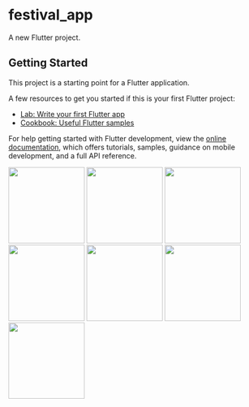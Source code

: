 # festival_app

A new Flutter project.

## Getting Started

This project is a starting point for a Flutter application.

A few resources to get you started if this is your first Flutter project:

- [Lab: Write your first Flutter app](https://docs.flutter.dev/get-started/codelab)
- [Cookbook: Useful Flutter samples](https://docs.flutter.dev/cookbook)

For help getting started with Flutter development, view the
[online documentation](https://docs.flutter.dev/), which offers tutorials,
samples, guidance on mobile development, and a full API reference.




<p>
  <img src="https://github.com/HarshilMoradiya1244/festivals_app/assets/142592789/0b3814a1-0b6b-4d83-8c81-afe6360fc1d8",hieght="500"width="150">
  <img src="https://github.com/HarshilMoradiya1244/festivals_app/assets/142592789/89c43b0f-3606-48a9-9a22-3831ca08371a",hieght="500"width="150">
  <img src="https://github.com/HarshilMoradiya1244/festivals_app/assets/142592789/a205156c-c96d-4f70-93bc-fce5147a42b9",hieght="500"width="150">
  <img src="https://github.com/HarshilMoradiya1244/festivals_app/assets/142592789/74a432a0-aa61-4285-9d16-63df7f9be529",hieght="500"width="150">
  <img src="https://github.com/HarshilMoradiya1244/festivals_app/assets/142592789/129c1e3c-ef23-4736-b524-4caea5347670",hieght="500"width="150">
  <img src="https://github.com/HarshilMoradiya1244/festivals_app/assets/142592789/12591cab-eae1-4d5e-bcd2-0ef5857c154d",hieght="500"width="150">
  <img src="https://github.com/HarshilMoradiya1244/festivals_app/assets/142592789/3b6267b9-0d56-4541-850f-d8d976b62a29",hieght="500"width="150">
</p>

